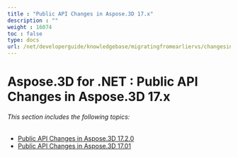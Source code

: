 ```yaml
---
title : "Public API Changes in Aspose.3D 17.x" 
description : "" 
weight : 16074 
toc : false
type: docs
url: /net/developerguide/knowledgebase/migratingfromearliervs/changesin17x/
---
```


# Aspose.3D for .NET : Public API Changes in Aspose.3D 17.x


###### This section includes the following topics:

*   [Public API Changes in Aspose.3D 17.2.0](https://docs2.aspose.com/3d/net/developerguide/knowledgebase/migratingfromearliervs/changesin17x/public+api+changes+in+aspose.3d+17.2.0)
*   [Public API Changes in Aspose.3D 17.01](https://docs2.aspose.com/3d/net/developerguide/knowledgebase/migratingfromearliervs/changesin17x/public+api+changes+in+aspose.3d+17.01)

